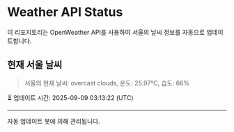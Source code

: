 
# Weather API Status

이 리포지토리는 OpenWeather API를 사용하여 서울의 날씨 정보를 자동으로 업데이트합니다.

## 현재 서울 날씨
> 서울의 현재 날씨: overcast clouds, 온도: 25.97°C, 습도: 66%

⏳ 업데이트 시간: 2025-09-09 03:13:22 (UTC)

---
자동 업데이트 봇에 의해 관리됩니다.
